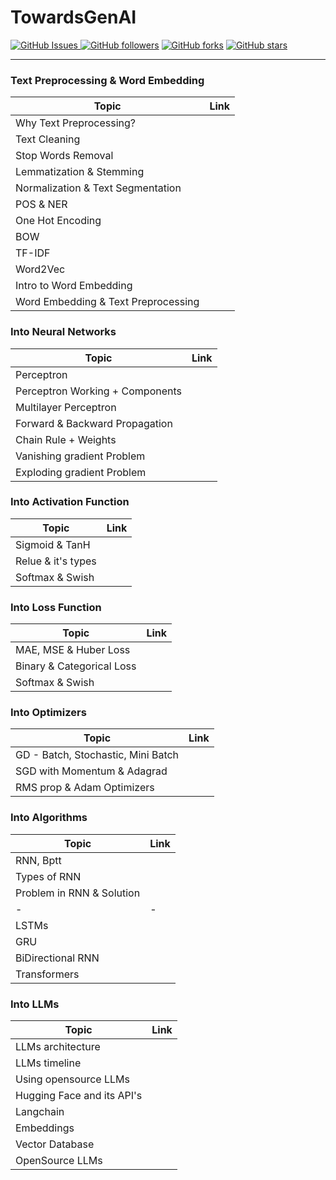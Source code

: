 # TowardsGenAI

[![GitHub Issues](https://img.shields.io/github/issues/MvMukesh/towardsGenAI.svg) ![GitHub followers](https://img.shields.io/github/followers/MvMukesh.svg?style=social\&label=Follow\&maxAge=2592000)](https://github.com/MvMukesh?tab=followers) [![GitHub forks](https://img.shields.io/github/forks/MvMukesh/towardsGenAI.svg?style=social\&label=Fork\&maxAge=2592000)](https://github.com/MvMukesh/towardsGenAI/network/) [![GitHub stars](https://img.shields.io/github/stars/MvMukesh/towardsGenAI.svg?style=social\&label=Star\&maxAge=2592000)](https://github.com/MvMukesh/towardsGenAI/stargazers/)

<hr>

### Text Preprocessing & Word Embedding
|Topic                    |Link    |
|-------------------------|--------|
|Why Text Preprocessing?  |        |
|Text Cleaning | |
|Stop Words Removal | |
|Lemmatization & Stemming | |
|Normalization & Text Segmentation| |
|POS & NER | |
|One Hot Encoding | |
|BOW | |
|TF-IDF | |
|Word2Vec | |
|Intro to Word Embedding | |
|Word Embedding & Text Preprocessing| |


### Into Neural Networks
|Topic                    |Link    |
|-------------------------|--------|
|Perceptron               |        |
|Perceptron Working + Components    |        |
|Multilayer Perceptron              |        |
|Forward & Backward Propagation     |        |
|Chain Rule + Weights               |        |
|Vanishing gradient Problem         |        |
|Exploding gradient Problem         |        |


### Into Activation Function
|Topic                              |Link    |
|-----------------------------------|--------|
|Sigmoid & TanH      |        |
|Relue & it's types  |        |
|Softmax & Swish     |        |


### Into Loss Function
|Topic                              |Link    |
|-----------------------------------|--------|
|MAE, MSE & Huber Loss      |        |
|Binary & Categorical Loss  |        |
|Softmax & Swish     |        |


### Into Optimizers
|Topic                              |Link    |
|-----------------------------------|--------|
|GD - Batch, Stochastic, Mini Batch |        |
|SGD with Momentum & Adagrad        |        |
|RMS prop & Adam Optimizers         |        |


### Into Algorithms
|Topic                              |Link    |
|-----------------------------------|--------|
|RNN, Bptt|    |
|Types of RNN| |
|Problem in RNN & Solution| |
|- |- |
|LSTMs | |
|GRU | |
|BiDirectional RNN | |
|Transformers | |

### Into LLMs
|Topic                              |Link    |
|-----------------------------------|--------|
|LLMs architecture  |  |
|LLMs timeline  |  |
|Using opensource LLMs   |  |
|Hugging Face and its API's  |  |
|Langchain  |  |
|Embeddings  |  |
|Vector Database  |  |
|OpenSource LLMs  |  |
